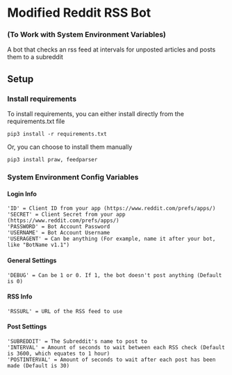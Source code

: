 # Modified Reddit RSS Bot
### (To Work with System Environment Variables)
A bot that checks an rss feed at intervals for unposted articles and posts them to a subreddit

## Setup
### Install requirements
To install requirements, you can either install directly from the requirements.txt file
```
pip3 install -r requirements.txt
```
Or, you can choose to install them manually
```
pip3 install praw, feedparser
```

### System Environment Config Variables
#### Login Info
```
'ID' = Client ID from your app (https://www.reddit.com/prefs/apps/)
'SECRET' = Client Secret from your app (https://www.reddit.com/prefs/apps/)
'PASSWORD' = Bot Account Password
'USERNAME' = Bot Account Username
'USERAGENT' = Can be anything (For example, name it after your bot, like "BotName v1.1")
```

#### General Settings
```
'DEBUG' = Can be 1 or 0. If 1, the bot doesn't post anything (Default is 0)
```

#### RSS Info
```
'RSSURL' = URL of the RSS feed to use
```

#### Post Settings
```
'SUBREDDIT' = The Subreddit's name to post to
'INTERVAL' = Amount of seconds to wait between each RSS check (Default is 3600, which equates to 1 hour)
'POSTINTERVAL' = Amount of seconds to wait after each post has been made (Default is 30)
```
